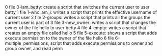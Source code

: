 0 file 0-iam_betty: create a script that switches the current user to user betty
1 file 1-who_am_i: writes a script that prints the effective username of current user
2 file 2-groups: writes a script that prints all the groups the current user is part of
3 file 3-new_owner: writes a script that changes the owner of the file hello to user betty
4 file 4-empty: writes a script that creates an empty file called hello
5 file 5-execute: shows a script that adds execute permission to the owner of the file hello
6 file 6-multiple_permissions, script that adds execute permissions to owner and group owner, and read perm

